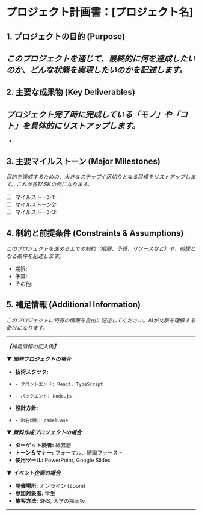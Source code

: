 # プロジェクト計画書：[プロジェクト名]

## 1. プロジェクトの目的 (Purpose)
*このプロジェクトを通じて、最終的に何を達成したいのか、どんな状態を実現したいのかを記述します。*
-

## 2. 主要な成果物 (Key Deliverables)
*プロジェクト完了時に完成している「モノ」や「コト」を具体的にリストアップします。*
-
-

## 3. 主要マイルストーン (Major Milestones)
*目的を達成するための、大きなステップや区切りとなる目標をリストアップします。これが各TASKの元になります。*
- [ ] マイルストーン1:
- [ ] マイルストーン2:
- [ ] マイルストーン3:

## 4. 制約と前提条件 (Constraints & Assumptions)
*このプロジェクトを進める上での制約（期限、予算、リソースなど）や、前提となる条件を記述します。*
- 期限:
- 予算:
- その他:

## 5. 補足情報 (Additional Information)
*このプロジェクトに特有の情報を自由に記述してください。AIが文脈を理解する助けになります。*

---
*【補足情報の記入例】*

***▼ 開発プロジェクトの場合***
*   **技術スタック:**
*     - フロントエンド: React, TypeScript
*     - バックエンド: Node.js
*   **設計方針:**
*     - 命名規則: camelCase

***▼ 資料作成プロジェクトの場合***
*   **ターゲット読者:** 経営層
*   **トーン＆マナー:** フォーマル、結論ファースト
*   **使用ツール:** PowerPoint, Google Slides

***▼ イベント企画の場合***
*   **開催場所:** オンライン (Zoom)
*   **参加対象者:** 学生
*   **集客方法:** SNS, 大学の掲示板
---
